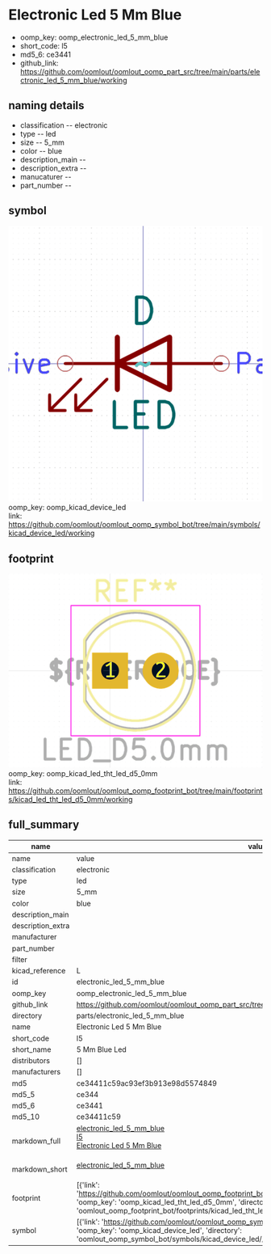 # Electronic Led 5 Mm Blue

  
* oomp_key: oomp_electronic_led_5_mm_blue 
* short_code: l5
* md5_6: ce3441  
* github_link: https://github.com/oomlout/oomlout_oomp_part_src/tree/main/parts/electronic_led_5_mm_blue/working  
## naming details
* classification -- electronic
* type -- led
* size -- 5_mm
* color -- blue
* description_main -- 
* description_extra -- 
* manucaturer -- 
* part_number -- 



## symbol

![](symbol/0/working/working_600.png)  
oomp_key: oomp_kicad_device_led  
link: https://github.com/oomlout/oomlout_oomp_symbol_bot/tree/main/symbols/kicad_device_led/working  

## footprint

![](footprint/0/working/working_600.png)  
oomp_key: oomp_kicad_led_tht_led_d5_0mm  
link: https://github.com/oomlout/oomlout_oomp_footprint_bot/tree/main/footprints/kicad_led_tht_led_d5_0mm/working  

## full_summary
| name | value | 
| --- | --- | 
| name | value | 
| classification | electronic | 
| type | led | 
| size | 5_mm | 
| color | blue | 
| description_main |  | 
| description_extra |  | 
| manufacturer |  | 
| part_number |  | 
| filter |  | 
| kicad_reference | L | 
| id | electronic_led_5_mm_blue | 
| oomp_key | oomp_electronic_led_5_mm_blue | 
| github_link | https://github.com/oomlout/oomlout_oomp_part_src/tree/main/parts/electronic_led_5_mm_blue/working | 
| directory | parts/electronic_led_5_mm_blue | 
| name | Electronic Led 5 Mm Blue | 
| short_code | l5 | 
| short_name | 5 Mm Blue Led | 
| distributors | [] | 
| manufacturers | [] | 
| md5 | ce34411c59ac93ef3b913e98d5574849 | 
| md5_5 | ce344 | 
| md5_6 | ce3441 | 
| md5_10 | ce34411c59 | 
| markdown_full | [electronic_led_5_mm_blue](https://github.com/oomlout/oomlout_oomp_part_src/tree/main/parts/electronic_led_5_mm_blue/working)<br>[l5](https://github.com/oomlout/oomlout_oomp_part_src/tree/main/parts/electronic_led_5_mm_blue/working)<br>[Electronic Led 5 Mm Blue](https://github.com/oomlout/oomlout_oomp_part_src/tree/main/parts/electronic_led_5_mm_blue/working)<br><br> | 
| markdown_short | [electronic_led_5_mm_blue](https://github.com/oomlout/oomlout_oomp_part_src/tree/main/parts/electronic_led_5_mm_blue/working)<br><br> | 
| footprint | [{'link': 'https://github.com/oomlout/oomlout_oomp_footprint_bot/tree/main/foootprntss/kicad_led_tht_led_d5_0mm', 'oomp_key': 'oomp_kicad_led_tht_led_d5_0mm', 'directory': 'oomlout_oomp_footprint_bot/footprints/kicad_led_tht_led_d5_0mm//working/working.kicad_mod'}] | 
| symbol | [{'link': 'https://github.com/oomlout/oomlout_oomp_symbol_bot/tree/main/symbols/kicad_device_led', 'oomp_key': 'oomp_kicad_device_led', 'directory': 'oomlout_oomp_symbol_bot/symbols/kicad_device_led//working/working.kicad_sym'}] | 

